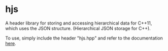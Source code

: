 # hjs
A header library for storing and accessing hierarchical data for C++11, which uses the JSON structure. (Hierarchical JSON storage for C++).

To use, simply include the header "hjs.hpp" and refer to the documentation [here](https://github.com/Vilerio/hjs-cpp/blob/main/documentation.md).

